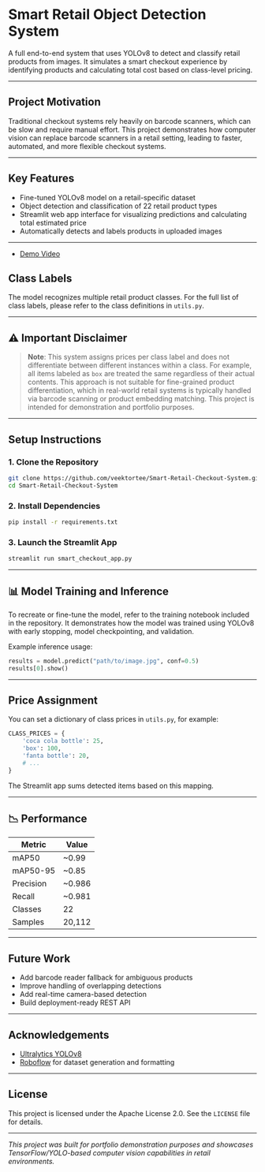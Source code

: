 # Smart Retail Object Detection System

A full end-to-end system that uses YOLOv8 to detect and classify retail products from images. It simulates a smart checkout experience by identifying products and calculating total cost based on class-level pricing.

---

## Project Motivation

Traditional checkout systems rely heavily on barcode scanners, which can be slow and require manual effort. This project demonstrates how computer vision can replace barcode scanners in a retail setting, leading to faster, automated, and more flexible checkout systems.

---

## Key Features

* Fine-tuned YOLOv8 model on a retail-specific dataset
* Object detection and classification of 22 retail product types
* Streamlit web app interface for visualizing predictions and calculating total estimated price
* Automatically detects and labels products in uploaded images

---

* [Demo Video](https://youtu.be/VVNP3Kgs00I)


## Class Labels

The model recognizes multiple retail product classes. For the full list of class labels, please refer to the class definitions in `utils.py`.

---

## ⚠️ Important Disclaimer

> **Note**: This system assigns prices per class label and does not differentiate between different instances within a class. For example, all items labeled as `box` are treated the same regardless of their actual contents. This approach is not suitable for fine-grained product differentiation, which in real-world retail systems is typically handled via barcode scanning or product embedding matching. This project is intended for demonstration and portfolio purposes.

---

## Setup Instructions

### 1. Clone the Repository

```bash
git clone https://github.com/veektortee/Smart-Retail-Checkout-System.git
cd Smart-Retail-Checkout-System
```

### 2. Install Dependencies

```bash
pip install -r requirements.txt
```

### 3. Launch the Streamlit App

```bash
streamlit run smart_checkout_app.py
```

---

## 📊 Model Training and Inference

To recreate or fine-tune the model, refer to the training notebook included in the repository. It demonstrates how the model was trained using YOLOv8 with early stopping, model checkpointing, and validation.

Example inference usage:

```python
results = model.predict("path/to/image.jpg", conf=0.5)
results[0].show()
```

---

## Price Assignment

You can set a dictionary of class prices in `utils.py`, for example:

```python
CLASS_PRICES = {
    'coca cola bottle': 25,
    'box': 100,
    'fanta bottle': 20,
    # ...
}
```

The Streamlit app sums detected items based on this mapping.

---

## 📉 Performance

| Metric    | Value   |
| --------- | ------- |
| mAP50     | \~0.99  |
| mAP50-95  | \~0.85  |
| Precision | \~0.986 |
| Recall    | \~0.981 |
| Classes   | 22      |
| Samples   | 20,112  |

---

## Future Work

* Add barcode reader fallback for ambiguous products
* Improve handling of overlapping detections
* Add real-time camera-based detection
* Build deployment-ready REST API

---

## Acknowledgements

* [Ultralytics YOLOv8](https://github.com/ultralytics/ultralytics)
* [Roboflow](https://roboflow.com/) for dataset generation and formatting

---

## License

This project is licensed under the Apache License 2.0. See the `LICENSE` file for details.

---


*This project was built for portfolio demonstration purposes and showcases TensorFlow/YOLO-based computer vision capabilities in retail environments.*

